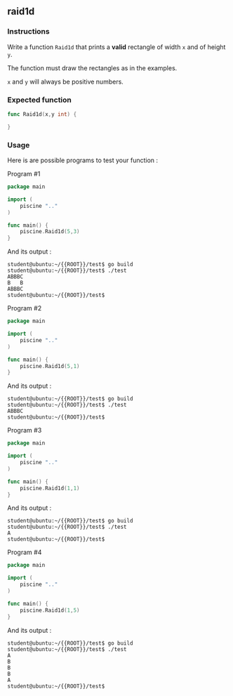 ## raid1d

### Instructions

Write a function `Raid1d` that prints a **valid** rectangle of width `x` and of height `y`.

The function must draw the rectangles as in the examples.

`x` and `y` will always be positive numbers.

### Expected function

```go
func Raid1d(x,y int) {

}
```

### Usage

Here is are possible programs to test your function :

Program #1

```go
package main

import (
	piscine ".."
)

func main() {
	piscine.Raid1d(5,3)
}
```

And its output :

```console
student@ubuntu:~/{{ROOT}}/test$ go build
student@ubuntu:~/{{ROOT}}/test$ ./test
ABBBC
B   B
ABBBC
student@ubuntu:~/{{ROOT}}/test$
```

Program #2

```go
package main

import (
	piscine ".."
)

func main() {
	piscine.Raid1d(5,1)
}
```

And its output :

```console
student@ubuntu:~/{{ROOT}}/test$ go build
student@ubuntu:~/{{ROOT}}/test$ ./test
ABBBC
student@ubuntu:~/{{ROOT}}/test$
```

Program #3

```go
package main

import (
	piscine ".."
)

func main() {
	piscine.Raid1d(1,1)
}
```

And its output :

```console
student@ubuntu:~/{{ROOT}}/test$ go build
student@ubuntu:~/{{ROOT}}/test$ ./test
A
student@ubuntu:~/{{ROOT}}/test$
```

Program #4

```go
package main

import (
	piscine ".."
)

func main() {
	piscine.Raid1d(1,5)
}
```

And its output :

```console
student@ubuntu:~/{{ROOT}}/test$ go build
student@ubuntu:~/{{ROOT}}/test$ ./test
A
B
B
B
A
student@ubuntu:~/{{ROOT}}/test$
```
